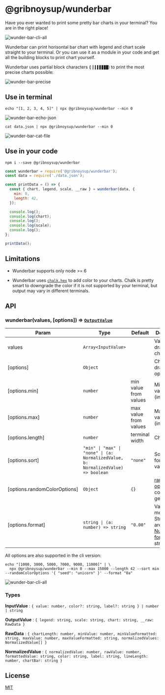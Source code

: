 # @gribnoysup/wunderbar

Have you ever wanted to print some pretty bar charts in your terminal? You are
in the right place!

![wunder-bar-cli-all](./wunder-bar-cli-all.png)

Wunderbar can print horisontal bar chart with legend and chart scale straight to
your terminal. Or you can use it as a module in your code and get all the
building blocks to print chart yourself.

Wunderbar uses partial block characters (`▏▎▍▌▋▊▉█`) to print the most precise
charts possible:

![wunder-bar-precise](./wunder-bar-precise.png)

## Use in terminal

```
echo "[1, 2, 3, 4, 5]" | npx @gribnoysup/wunderbar --min 0
```

![wunder-bar-echo-json](./wunder-bar-echo-json.png)

```
cat data.json | npx @gribnoysup/wunderbar --min 0
```

![wunder-bar-cat-file](./wunder-bar-cat-file.png)

## Use in your code

```
npm i --save @gribnoysup/wunderbar
```

```js
const wunderbar = require('@gribnoysup/wunderbar');
const data = require('./data.json');

const printData = () => {
  const { chart, legend, scale, __raw } = wunderbar(data, {
    min: 0,
    length: 42,
  });

  console.log();
  console.log(chart);
  console.log();
  console.log(scale);
  console.log();
};

printData();
```

## Limitations

* Wunderbar supports only node >= 6

* Wunderbar uses [`chalk.hex`][1] to add color to your charts. Chalk is pretty
  smart to downgrade the color if it is not supported by your terminal, but
  output may vary in different terminals.

## API

### wunderbar(values, [options]) ⇒ [`OutputValue`][4]

| Param                        | Type                                                                                                     | Default               | Description                                                           |
| ---------------------------- | -------------------------------------------------------------------------------------------------------- | --------------------- | --------------------------------------------------------------------- |
| values                       | `Array<InputValue>`                                                                                      |                       | Values to draw on a chart                                             |
| [options]                    | `Object`                                                                                                 |                       | Chart drawing options                                                 |
| [options.min]                | `number`                                                                                                 | min value from values | Min chart value (inclusive)                                           |
| [options.max]                | `number`                                                                                                 | max value from values | Max chart value (inclusive)                                           |
| [options.length]             | `number`                                                                                                 | terminal width        | Chart length                                                          |
| [options.sort]               | <code>"min" &#124; "max" &#124; "none" &#124; (a: NormalizedValue, b: NormalizedValue) => boolean</code> | `"none"`              | Sort method for chart values                                          |
| [options.randomColorOptions] | `Object`                                                                                                 | `{}`                  | [randomColor options][2] for color generation                         |
| [options.format]             | <code>string &#124; (a: number) => string</code>                                                         | `"0.00"`              | Value format method. String values are [Numeral.js format][7] strings |

All options are also supported in the cli version:

```
echo "[1000, 3000, 5000, 7000, 9000, 11000]" | \
  npx @gribnoysup/wunderbar --min 0 --max 15000 --length 42 --sort min --randomColorOptions '{ "seed": "unicorn" }' --format "0a"
```

![wunder-bar-cli-all](./wunder-bar-cli-all.png)

### Types

<a name="#InputValue">**InputValue**</a> :
`{ value: number, color?: string, label?: string } | number | string`

<a name="#OutputValue">**OutputValue**</a> :
`{ legend: string, scale: string, chart: string, __raw: RawData }`

<a name="#RawData">**RawData**</a> :
`{ chartLength: number, minValue: number, minValueFormatted: string, maxValue: number, maxValueFormatted: string, normalizedValues: NormalizedValue[] }`

<a name="#NormalizedValue">**NormalizedValue**</a> :
`{ normalizedValue: number, rawValue: number, formattedValue: string, color: string, label: string, lineLength: number, chartBar: string }`

[1]: https://github.com/chalk/chalk#256-and-truecolor-color-support
[2]: https://github.com/davidmerfield/randomColor#options
[3]: #InputValue
[4]: #OutputValue
[5]: #NormalizedValue
[6]: #RawData
[7]: http://numeraljs.com/#format

## License

[MIT](./LICENSE)
